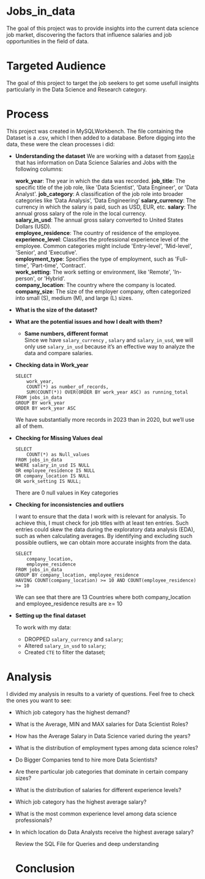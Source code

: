 # Jobs_in_data
The goal of this project was to provide insights into the current data science job market, discovering the factors that influence salaries and job opportunities in the field of data.

# Targeted Audience
The goal of this project to target the job seekers to get some usefull insights particularly in the Data Science and Research category.

# Process
This project was created in MySQLWorkbench. The file containing the Dataset is a .csv, which I then added to a database.
Before digging into the data, these were the clean processes i did:
- **Understanding the dataset**
    We are working with a dataset from [`Kaggle`](https://www.kaggle.com/datasets/hummaamqaasim/jobs-in-data/data) that has information on Data Science Salaries and Jobs with the following columns:
    
    **work_year**: The year in which the data was recorded.
    **job_title**: The specific title of the job role, like 'Data Scientist', 'Data Engineer', or 'Data Analyst'.
    **job_category**: A classification of the job role into broader categories like ‘Data Analysis’, ‘Data Engineering’
    **salary_currency**: The currency in which the salary is paid, such as USD, EUR, etc.
    **salary**: The annual gross salary of the role in the local currency.    
    **salary_in_usd**: The annual gross salary converted to United States Dollars (USD).    
    **employee_residence**: The country of residence of the employee.   
    **experience_level**: Classifies the professional experience level of the employee. Common categories might include 'Entry-level', 'Mid-level', 'Senior', and 'Executive'.    
    **employment_type**: Specifies the type of employment, such as 'Full-time', 'Part-time', 'Contract'.    
    **work_setting**: The work setting or environment, like 'Remote', 'In-person', or 'Hybrid'.    
    **company_location**: The country where the company is located.   
    **company_size**: The size of the employer company, often categorized into small (S), medium (M), and large (L) sizes.
    
- **What is the size of the dataset?**
- **What are the potential issues and how I dealt with them?**
    - **Same numbers, different format**   
        Since we have `salary_currency` , `salary` and `salary_in_usd`, we will only use `salary_in_usd` because it’s an effective way to analyze the data and compare salaries.
        
- **Checking data in Work_year** 
    ```
    SELECT
    	work_year,
    	COUNT(*) as number_of_records,
    	SUM(COUNT(*)) OVER(ORDER BY work_year ASC) as running_total
    FROM jobs_in_data
    GROUP BY work_year
    ORDER BY work_year ASC
    
    ```
    
    We have substantially more records in 2023 than in 2020, but we’ll use all of them.
    
- **Checking for Missing Values deal**
    
    
    ```
    SELECT
    	COUNT(*) as Null_values
    FROM jobs_in_data
    WHERE salary_in_usd IS NULL
    OR employee_residence IS NULL
    OR company_location IS NULL
    OR work_setting IS NULL;
    ```
    There are 0 null values in Key categories
    
- **Checking for inconsistencies and outliers**
    
    I want to ensure that the data I work with is relevant for analysis. To achieve this, I must check for job titles with at least ten entries. Such entries could skew the data during the exploratory data analysis (EDA), such as when calculating averages. By identifying and excluding such possible outliers, we can obtain more accurate insights from the data.
    
    ```
    SELECT
    	company_location,
    	employee_residence
    FROM jobs_in_data
    GROUP BY company_location, employee_residence
    HAVING COUNT(company_location) >= 10 AND COUNT(employee_residence) >= 10
    
    ```
    We can see that there are 13 Countries where both company_location and employee_residence results are ≥= 10
    
- **Setting up the final dataset**
    
    To work with my data:
    
    - DROPPED `salary_currency` and `salary`;
    - Altered `salary_in_usd` to `salary`;
    - Created `CTE` to filter the dataset;
 
# Analysis

I divided my analysis in results to a variety of questions. Feel free to check the ones you want to see:

- Which job category has the highest demand? 
- What is the Average, MIN and MAX salaries for Data Scientist Roles?
- How has the Average Salary in Data Science varied during the years?   
- What is the distribution of employment types among data science roles?   
- Do Bigger Companies tend to hire more Data Scientists?
- Are there particular job categories that dominate in certain company sizes?   
- What is the distribution of salaries for different experience levels?
- Which job category has the highest average salary?
- What is the most common experience level among data science professionals?
- In which location do Data Analysts receive the highest average salary?

    Review the SQL File for Queries and deep understanding

  # Conclusion
  
